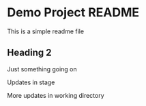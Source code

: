 # Demo Project README

This is a simple readme file

## Heading 2

Just something going on

Updates in stage

More updates in working directory